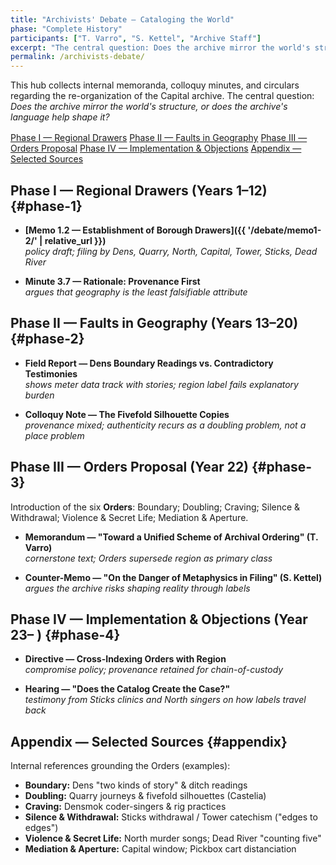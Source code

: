 ```yaml
---
title: "Archivists' Debate — Cataloging the World"
phase: "Complete History"
participants: ["T. Varro", "S. Kettel", "Archive Staff"]
excerpt: "The central question: Does the archive mirror the world's structure, or does the archive's language help shape it?"
permalink: /archivists-debate/
---
```


This hub collects internal memoranda, colloquy minutes, and circulars regarding the re-organization of
the Capital archive. The central question: *Does the archive mirror the world's structure, or does the
archive's language help shape it?*

<nav aria-label="debate-toc" style="margin:1rem 0;">
  <a class="quickkit-pill" href="#phase-1">Phase I — Regional Drawers</a>
  <a class="quickkit-pill" href="#phase-2">Phase II — Faults in Geography</a>
  <a class="quickkit-pill" href="#phase-3">Phase III — Orders Proposal</a>
  <a class="quickkit-pill" href="#phase-4">Phase IV — Implementation & Objections</a>
  <a class="quickkit-pill" href="#appendix">Appendix — Selected Sources</a>
</nav>

## Phase I — Regional Drawers (Years 1–12) {#phase-1}

- **[Memo 1.2 — Establishment of Borough Drawers]({{ '/debate/memo1-2/' | relative_url }})**  
  *policy draft; filing by Dens, Quarry, North, Capital, Tower, Sticks, Dead River*

- **Minute 3.7 — Rationale: Provenance First**  
  *argues that geography is the least falsifiable attribute*

## Phase II — Faults in Geography (Years 13–20) {#phase-2}

- **Field Report — Dens Boundary Readings vs. Contradictory Testimonies**  
  *shows meter data track with stories; region label fails explanatory burden*

- **Colloquy Note — The Fivefold Silhouette Copies**  
  *provenance mixed; authenticity recurs as a doubling problem, not a place problem*

## Phase III — Orders Proposal (Year 22) {#phase-3}

Introduction of the six **Orders**: Boundary; Doubling; Craving; Silence & Withdrawal; Violence & Secret Life;
Mediation & Aperture.

- **Memorandum — "Toward a Unified Scheme of Archival Ordering" (T. Varro)**  
  *cornerstone text; Orders supersede region as primary class*

- **Counter-Memo — "On the Danger of Metaphysics in Filing" (S. Kettel)**  
  *argues the archive risks shaping reality through labels*

## Phase IV — Implementation & Objections (Year 23– ) {#phase-4}

- **Directive — Cross-Indexing Orders with Region**  
  *compromise policy; provenance retained for chain-of-custody*

- **Hearing — "Does the Catalog Create the Case?"**  
  *testimony from Sticks clinics and North singers on how labels travel back*

## Appendix — Selected Sources {#appendix}

Internal references grounding the Orders (examples):

- **Boundary:** Dens "two kinds of story" & ditch readings
- **Doubling:** Quarry journeys & fivefold silhouettes (Castelia)
- **Craving:** Densmok coder-singers & rig practices
- **Silence & Withdrawal:** Sticks withdrawal / Tower catechism ("edges to edges")
- **Violence & Secret Life:** North murder songs; Dead River "counting five"
- **Mediation & Aperture:** Capital window; Pickbox cart distanciation